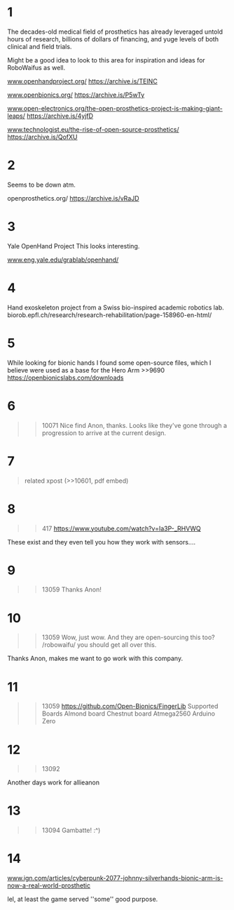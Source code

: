 # 1
The decades-old medical field of prosthetics has already leveraged untold hours of research, billions of dollars of financing, and yuge levels of both clinical and field trials.

Might be a good idea to look to this area for inspiration and ideas for RoboWaifus as well.

www.openhandproject.org/
https://archive.is/TEINC

www.openbionics.org/
https://archive.is/P5wTy

www.open-electronics.org/the-open-prosthetics-project-is-making-giant-leaps/
https://archive.is/4yjfD

www.technologist.eu/the-rise-of-open-source-prosthetics/
https://archive.is/QofXU

# 2
Seems to be down atm.

openprosthetics.org/
https://archive.is/vRaJD

# 3
Yale OpenHand Project
This looks interesting.

www.eng.yale.edu/grablab/openhand/

# 4
Hand exoskeleton project from a Swiss bio-inspired academic robotics lab.
biorob.epfl.ch/research/research-rehabilitation/page-158960-en-html/

# 5
While looking for bionic hands I found some open-source files, which I believe were used as a base for the Hero Arm >>9690
https://openbionicslabs.com/downloads

# 6
>>10071
Nice find Anon, thanks. Looks like they've gone through a progression to arrive at the current design.

# 7
>related xpost (>>10601, pdf embed)

# 8
>>417
https://www.youtube.com/watch?v=Ia3P-_RHVWQ

These exist and they even tell you how they work with sensors....

# 9
>>13059
Thanks Anon!

# 10
>>13059
Wow, just wow. And they are open-sourcing this too? /robowaifu/ you should get all over this.

Thanks Anon, makes me want to go work with this company.

# 11
>>13059
https://github.com/Open-Bionics/FingerLib
>Supported Boards
>Almond board
>Chestnut board
>Atmega2560
>Arduino Zero

# 12
>>13092

Another days work for allieanon

# 13
>>13094
Gambatte! :^)

# 14
www.ign.com/articles/cyberpunk-2077-johnny-silverhands-bionic-arm-is-now-a-real-world-prosthetic

lel, at least the game served ''some'' good purpose.

